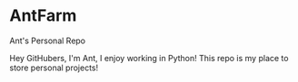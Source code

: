 # AntFarm
Ant's Personal Repo

Hey GitHubers,
I'm Ant, I enjoy working in Python! 
This repo is my place to store personal projects!

